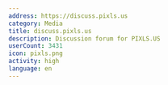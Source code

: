 ```yaml
---
address: https://discuss.pixls.us
category: Media
title: discuss.pixls.us
description: Discussion forum for PIXLS.US
userCount: 3431
icon: pixls.png
activity: high
language: en
---
```

